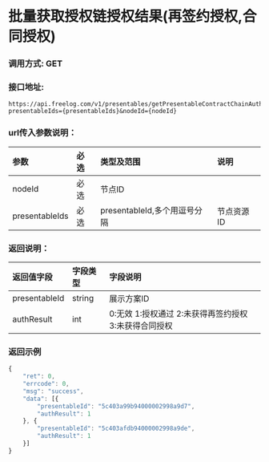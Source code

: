 # 批量获取授权链授权结果(再签约授权,合同授权)

### 调用方式: GET

### 接口地址:

```
https://api.freelog.com/v1/presentables/getPresentableContractChainAuth?presentableIds={presentableIds}&nodeId={nodeId}
```

### url传入参数说明：

| 参数 | 必选 | 类型及范围 | 说明 |
| :--- | :--- | :--- | :--- |
|nodeId|必选|节点ID|
|presentableIds|必选|presentableId,多个用逗号分隔|节点资源ID|

### 返回说明：

| 返回值字段 | 字段类型 | 字段说明 |
| :--- | :--- | :--- |
| presentableId | string | 展示方案ID|
| authResult | int | 0:无效 1:授权通过  2:未获得再签约授权  3:未获得合同授权 |

### 返回示例
```js
{
	"ret": 0,
	"errcode": 0,
	"msg": "success",
	"data": [{
		"presentableId": "5c403a99b94000002998a9d7",
		"authResult": 1
	}, {
		"presentableId": "5c403afdb94000002998a9de",
		"authResult": 1
	}]
}
```